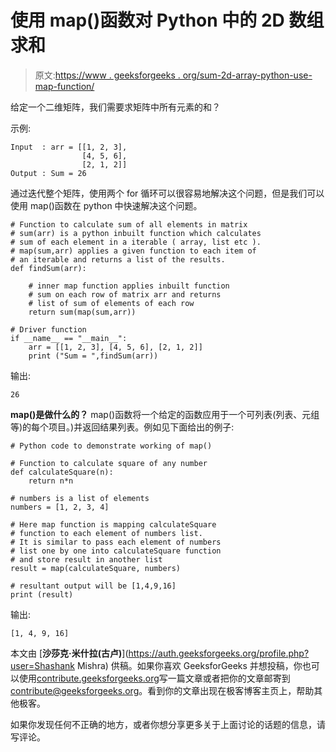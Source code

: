 # 使用 map()函数对 Python 中的 2D 数组求和

> 原文:[https://www . geeksforgeeks . org/sum-2d-array-python-use-map-function/](https://www.geeksforgeeks.org/sum-2d-array-python-using-map-function/)

给定一个二维矩阵，我们需要求矩阵中所有元素的和？

示例:

```
Input  : arr = [[1, 2, 3], 
                [4, 5, 6], 
                [2, 1, 2]]
Output : Sum = 26

```

通过迭代整个矩阵，使用两个 for 循环可以很容易地解决这个问题，但是我们可以使用 map()函数在 python 中快速解决这个问题。

```
# Function to calculate sum of all elements in matrix
# sum(arr) is a python inbuilt function which calculates
# sum of each element in a iterable ( array, list etc ).
# map(sum,arr) applies a given function to each item of 
# an iterable and returns a list of the results.
def findSum(arr):

    # inner map function applies inbuilt function  
    # sum on each row of matrix arr and returns 
    # list of sum of elements of each row
    return sum(map(sum,arr))  

# Driver function
if __name__ == "__main__":
    arr = [[1, 2, 3], [4, 5, 6], [2, 1, 2]]
    print ("Sum = ",findSum(arr))
```

输出:

```
26

```

**map()是做什么的？**
map()函数将一个给定的函数应用于一个可列表(列表、元组等)的每个项目。)并返回结果列表。例如见下面给出的例子:

```
# Python code to demonstrate working of map()

# Function to calculate square of any number
def calculateSquare(n):
    return n*n

# numbers is a list of elements
numbers = [1, 2, 3, 4]

# Here map function is mapping calculateSquare 
# function to each element of numbers list.
# It is similar to pass each element of numbers 
# list one by one into calculateSquare function 
# and store result in another list
result = map(calculateSquare, numbers)

# resultant output will be [1,4,9,16]
print (result)
```

输出:

```
[1, 4, 9, 16]
```

本文由 [**沙莎克·米什拉(古卢)**](https://auth.geeksforgeeks.org/profile.php?user=Shashank Mishra) 供稿。如果你喜欢 GeeksforGeeks 并想投稿，你也可以使用[contribute.geeksforgeeks.org](http://www.contribute.geeksforgeeks.org)写一篇文章或者把你的文章邮寄到 contribute@geeksforgeeks.org。看到你的文章出现在极客博客主页上，帮助其他极客。

如果你发现任何不正确的地方，或者你想分享更多关于上面讨论的话题的信息，请写评论。